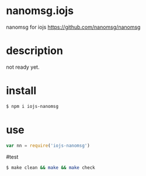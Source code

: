 # nanomsg.iojs
nanomsg for iojs  https://github.com/nanomsg/nanomsg

# description
not ready yet.

# install
```bash
$ npm i iojs-nanomsg
```

# use
```js
var nn = require('iojs-nanomsg')
```

#test
```bash
$ make clean && make && make check
```
